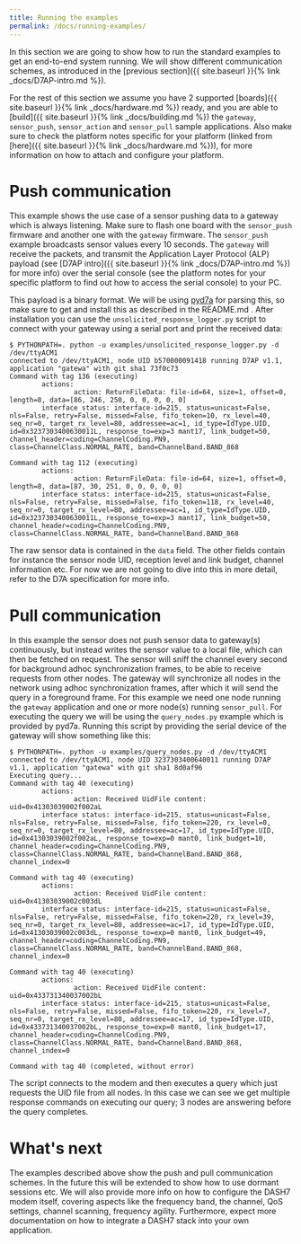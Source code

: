 ```yaml
---
title: Running the examples
permalink: /docs/running-examples/
---
```


In this section we are going to show how to run the standard examples to get an end-to-end system running.
We will show different communication schemes, as introduced in the [previous section]({{ site.baseurl }}{% link _docs/D7AP-intro.md %}).

For the rest of this section we assume you have 2 supported [boards]({{ site.baseurl }}{% link _docs/hardware.md %}) ready,
and you are able to [build]({{ site.baseurl }}{% link _docs/building.md %}) the `gateway`, `sensor_push`, `sensor_action` and `sensor_pull` sample applications.
Also make sure to check the platform notes specific for your platform (linked from [here]({{ site.baseurl }}{% link _docs/hardware.md %})), for more information on how to attach and configure your platform.

# Push communication

This example shows the use case of a sensor pushing data to a gateway which is always listening.
Make sure to flash one board with the `sensor_push` firmware and another one with the `gateway` firmware.
The `sensor_push` example broadcasts sensor values every 10 seconds. The `gateway` will receive the packets,
and transmit the Application Layer Protocol (ALP) payload (see [D7AP intro]({{ site.baseurl }}{% link _docs/D7AP-intro.md %}) for more info) over the serial console (see the platform notes for your specific platform to find out how to access the serial console) to your PC.

This payload is a binary format. We will be using [pyd7a](https://github.com/MOSAIC-LoPoW/pyd7a) for parsing this, so make sure to get and install this as described in the README.md .
After installation you can use the `unsolicited_response_logger.py` script to connect with your gateway using a serial port and print the received data:

	$ PYTHONPATH=. python -u examples/unsolicited_response_logger.py -d /dev/ttyACM1
	connected to /dev/ttyACM1, node UID b570000091418 running D7AP v1.1, application "gatewa" with git sha1 73f0c73
	Command with tag 136 (executing)
	        actions:
	                action: ReturnFileData: file-id=64, size=1, offset=0, length=8, data=[86, 246, 250, 0, 0, 0, 0, 0]
	        interface status: interface-id=215, status=unicast=False, nls=False, retry=False, missed=False, fifo_token=10, rx_level=40, seq_nr=0, target_rx_level=80, addressee=ac=1, id_type=IdType.UID, id=0x3237303400630011L, response_to=exp=3 mant17, link_budget=50, channel_header=coding=ChannelCoding.PN9, class=ChannelClass.NORMAL_RATE, band=ChannelBand.BAND_868

	Command with tag 112 (executing)
	        actions:
	                action: ReturnFileData: file-id=64, size=1, offset=0, length=8, data=[87, 30, 251, 0, 0, 0, 0, 0]
	        interface status: interface-id=215, status=unicast=False, nls=False, retry=False, missed=False, fifo_token=118, rx_level=40, seq_nr=0, target_rx_level=80, addressee=ac=1, id_type=IdType.UID, id=0x3237303400630011L, response_to=exp=3 mant17, link_budget=50, channel_header=coding=ChannelCoding.PN9, class=ChannelClass.NORMAL_RATE, band=ChannelBand.BAND_868

The raw sensor data is contained in the `data` field. The other fields contain for instance the sensor node UID, reception level and link budget, channel information etc. For now we are not going to dive into this in more detail, refer to the D7A specification for more info.

# Pull communication

In this example the sensor does not push sensor data to gateway(s) continuously, but instead writes the sensor value to a local file,
which can then be fetched on request. The sensor will sniff the channel every second for background adhoc synchronization frames, to be able to receive requests from other nodes. The gateway will synchronize all nodes in the network using adhoc synchronization frames, after which it will send the query in a foreground frame. For this example we need one node running the `gateway` application and one or more node(s) running `sensor_pull`. For executing the query we will be using the `query_nodes.py` example which is provided by pyd7a.
Running this script by providing the serial device of the gateway will show something like this:

	$ PYTHONPATH=. python -u examples/query_nodes.py -d /dev/ttyACM1
	connected to /dev/ttyACM1, node UID 3237303400640011 running D7AP v1.1, application "gatewa" with git sha1 8d0af96
	Executing query...
	Command with tag 40 (executing)
	        actions:
	                action: Received UidFile content: uid=0x41303039002f002aL
	        interface status: interface-id=215, status=unicast=False, nls=False, retry=False, missed=False, fifo_token=220, rx_level=0, seq_nr=0, target_rx_level=80, addressee=ac=17, id_type=IdType.UID, id=0x41303039002f002aL, response_to=exp=0 mant0, link_budget=10, channel_header=coding=ChannelCoding.PN9, class=ChannelClass.NORMAL_RATE, band=ChannelBand.BAND_868, channel_index=0

	Command with tag 40 (executing)
	        actions:
	                action: Received UidFile content: uid=0x41303039002c003dL
	        interface status: interface-id=215, status=unicast=False, nls=False, retry=False, missed=False, fifo_token=220, rx_level=39, seq_nr=0, target_rx_level=80, addressee=ac=17, id_type=IdType.UID, id=0x41303039002c003dL, response_to=exp=0 mant0, link_budget=49, channel_header=coding=ChannelCoding.PN9, class=ChannelClass.NORMAL_RATE, band=ChannelBand.BAND_868, channel_index=0

	Command with tag 40 (executing)
	        actions:
	                action: Received UidFile content: uid=0x433731340037002bL
	        interface status: interface-id=215, status=unicast=False, nls=False, retry=False, missed=False, fifo_token=220, rx_level=7, seq_nr=0, target_rx_level=80, addressee=ac=17, id_type=IdType.UID, id=0x433731340037002bL, response_to=exp=0 mant0, link_budget=17, channel_header=coding=ChannelCoding.PN9, class=ChannelClass.NORMAL_RATE, band=ChannelBand.BAND_868, channel_index=0

	Command with tag 40 (completed, without error)

The script connects to the modem and then executes a query which just requests the UID file from all nodes. In this case we can see we get multiple response commands on executing our query; 3 nodes are answering before the query completes.

# What's next

The examples described above show the push and pull communication schemes. In the future this will be extended to show how to use dormant sessions etc. We will also provide more info on how to configure the DASH7 modem itself, covering aspects like the frequency band, the channel, QoS settings, channel scanning, frequency agility. Furthermore, expect more documentation on how to integrate a DASH7 stack into your own application.

